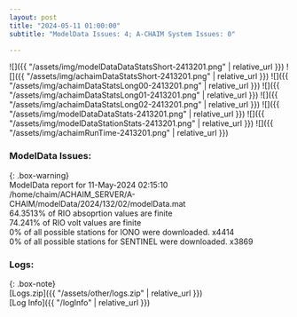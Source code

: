 ```yaml
---
layout: post
title: "2024-05-11 01:00:00"
subtitle: "ModelData Issues: 4; A-CHAIM System Issues: 0"

---
```


![]({{ "/assets/img/modelDataDataStatsShort-2413201.png" | relative_url }})
![]({{ "/assets/img/achaimDataStatsShort-2413201.png" | relative_url }})
![]({{ "/assets/img/achaimDataStatsLong00-2413201.png" | relative_url }})
![]({{ "/assets/img/achaimDataStatsLong01-2413201.png" | relative_url }})
![]({{ "/assets/img/achaimDataStatsLong02-2413201.png" | relative_url }})
![]({{ "/assets/img/modelDataDataStats-2413201.png" | relative_url }})
![]({{ "/assets/img/modelDataStationStats-2413201.png" | relative_url }})
![]({{ "/assets/img/achaimRunTime-2413201.png" | relative_url }})


### ModelData Issues:  
  
{: .box-warning}  
 ModelData report for 11-May-2024 02:15:10   
 /home/chaim/ACHAIM_SERVER/A-CHAIM/modelData/2024/132/02/modelData.mat   
 64.3513% of RIO absoprtion values are finite   
 74.241% of RIO volt values are finite   
 0% of all possible stations for IONO were downloaded. x4414   
 0% of all possible stations for SENTINEL were downloaded. x3869   
  


### Logs:  
  
{: .box-note}  
[Logs.zip]({{ "/assets/other/logs.zip" | relative_url }})  
[Log Info]({{ "/logInfo" | relative_url }})  
